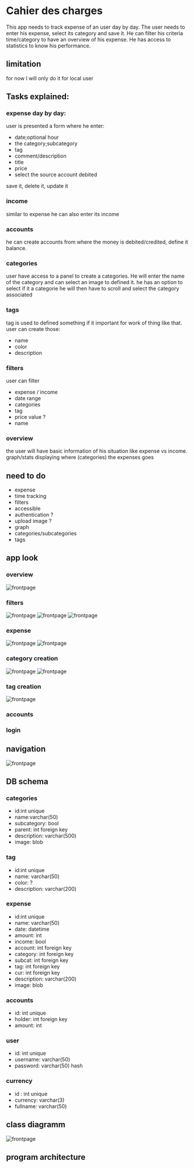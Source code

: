 # Cahier des charges
This app needs to track expense of an user day by day. The user needs to enter his expense, select its category and save it. He can filter his criteria time/category to have an overview of his expense. He has access to statistics to know his performance. 

## limitation
for now I will only do it for local user

## Tasks explained:
### expense day by day:
user is presented a form where he enter:
-  date;optional hour
-  the category;subcategory
-  tag
-  comment/description
-  title
-  price 
- select the source account debited

save it,  delete it, update it

### income
similar to expense he can also enter its income


### accounts
he can create accounts from where the money is debited/credited, define it balance.

### categories
user have access to a panel to create a categories. He will enter the name of the category and can select an image to defined it. he has an option to select if it a categorie he will then have to scroll and select the category associated

### tags
tag is used to defined something if it important for work of thing like that. user can create those:
- name
- color
- description

### filters
user can filter 
- expense / income
- date range
- categories
- tag
- price value ?
- name


### overview
the user will have basic information of his situation like expense vs income. graph/stats displaying where (categories) the expenses goes

## need to do
- expense
- time tracking
- filters
- accessible 
- authentication ?
- upload image ?
- graph
- categories/subcategories
- tags


## app look
### overview
![frontpage](images/overview.png)
### filters
![frontpage](images/details-categories.png)
![frontpage](images/details-subcategories.png)
![frontpage](images/filter.png)
### expense
![frontpage](images/create_expense.png)
![frontpage](images/edit_expense.png)
### category creation
![frontpage](images/create_category.png)
![frontpage](images/edit_categories.png)
### tag creation
![frontpage](images/create_tag.png)

### accounts
### login

## navigation
![frontpage](images/navigation.png)



## DB schema
### categories
- id:int unique
- name:varchar(50)
- subcategory: bool
- parent: int foreign key
- description: varchar(500)
- image: blob
### tag
- id:int unique
- name: varchar(50)
- color: ?
- description: varchar(200)
### expense
- id:int unique
- name: varchar(50)
- date: datetime
- amount: int
- income: bool
- account: int foreign key
- category: int foreign key
- subcat: int foreign key
- tag: int foreign key
- cur: int foreign key
- description: varchar(200)
- image: blob

### accounts
- id: int unique
- holder: int foreign key
- amount: int
### user
- id: int unique
- username: varchar(50)
- password: varchar(50) hash

### currency
- id : int unique
- currency: varchar(3)
- fullname: varchar(50) 

## class diagramm
![frontpage](images/diagram_class.png)

## program architecture



